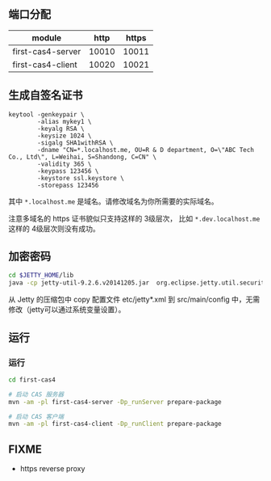 

## 端口分配

|module            |http  |https |
|------------------|------|------|
|first-cas4-server |10010 |10011 |
|first-cas4-client |10020 |10021 |


## 生成自签名证书

```
keytool -genkeypair \
        -alias mykey1 \
        -keyalg RSA \
        -keysize 1024 \
        -sigalg SHA1withRSA \
        -dname "CN=*.localhost.me, OU=R & D department, O=\"ABC Tech Co., Ltd\", L=Weihai, S=Shandong, C=CN" \
        -validity 365 \
        -keypass 123456 \
        -keystore ssl.keystore \
        -storepass 123456
```

其中 `*.localhost.me` 是域名。请修改域名为你所需要的实际域名。

注意多域名的 https 证书貌似只支持这样的 3级层次，
比如 `*.dev.localhost.me` 这样的 4级层次则没有成功。


## 加密密码

```sh
cd $JETTY_HOME/lib
java -cp jetty-util-9.2.6.v20141205.jar  org.eclipse.jetty.util.security.Password me 123456
```

从 Jetty 的压缩包中 copy 配置文件 etc/jetty*.xml 到 src/main/config 中，无需修改（jetty可以通过系统变量设置）。



## 运行

### 运行

```sh
cd first-cas4

# 启动 CAS 服务器
mvn -am -pl first-cas4-server -Dp_runServer prepare-package

# 启动 CAS 客户端
mvn -am -pl first-cas4-client -Dp_runClient prepare-package

```


## FIXME
* https reverse proxy
